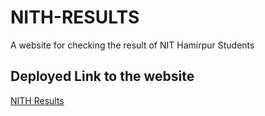 # NITH-RESULTS
A website for checking the result of NIT Hamirpur Students

## Deployed Link to the website
[NITH Results](https://nith-results.vercel.app/)
